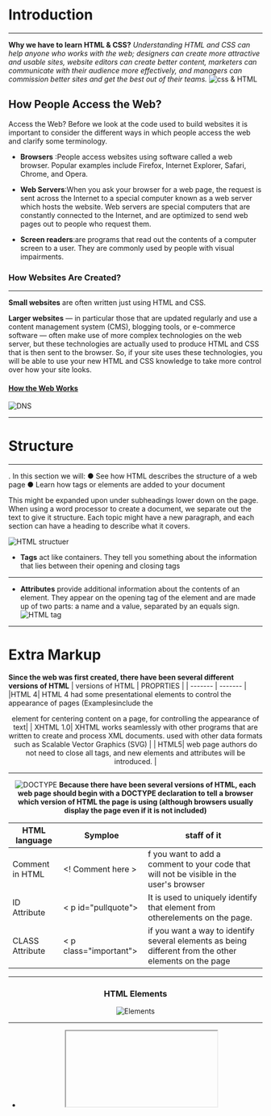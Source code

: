 # Introduction
_________
**Why we have to learn HTML & CSS?**
*Understanding HTML and CSS 
can help anyone who works 
with the web; designers can 
create more attractive and 
usable sites, website editors can 
create better content, marketers 
can communicate with their 
audience more effectively, and 
managers can commission 
better sites and get the best out 
of their teams.*
![css & HTML](https://miro.medium.com/max/2688/1*Q8w9PI58DKjolhl5aDeiOQ.png)

## **How People Access the Web?**
Access the Web?
Before we look at the code used to build 
websites it is important to consider the 
different ways in which people access the web 
and clarify some terminology.

- **Browsers** :People access websites using 
software called a web browser. 
Popular examples include 
Firefox, Internet Explorer, Safari, 
Chrome, and Opera.

- **Web Servers**:When you ask your browser for 
a web page, the request is sent 
across the Internet to a special 
computer known as a web 
server which hosts the website.
Web servers are special 
computers that are constantly 
connected to the Internet, and 
are optimized to send web pages 
out to people who request them.

- **Screen readers**:are programs 
that read out the contents of a 
computer screen to a user. They 
are commonly used by people 
with visual impairments.


### **How Websites Are Created?**
___________
**Small websites** are often written 
just using HTML and CSS.

**Larger websites** — in particular 
those that are updated regularly 
and use a content management 
system (CMS), blogging tools, or 
e-commerce software — often 
make use of more complex 
technologies on the web server, 
but these technologies are 
actually used to produce HTML 
and CSS that is then sent to the 
browser. So, if your site uses 
these technologies, you will be 
able to use your new HTML and 
CSS knowledge to take more 
control over how your site looks.
 
 
 #### **[How the Web Works](https://www.youtube.com/watch?v=mpQZVYPuDGU)**
 ![DNS](https://mk0wpwhitesec1it7616.kinstacdn.com/wp-content/uploads/2019/01/dns_generic.jpg)
 
________
 # **Structure**
_______________ 
 . In this section we will:
● See how HTML describes the structure of a web page
● Learn how tags or elements are added to your document

This might be expanded upon 
under subheadings lower down 
on the page. When using a word 
processor to create a document, 
we separate out the text to give 
it structure. Each topic might 
have a new paragraph, and each 
section can have a heading to 
describe what it covers.

![HTML structuer](https://csveda.com/wp-content/uploads/2020/02/HTML_Structure.png)
- **Tags** act like containers. They tell you 
something about the information that lies 
between their opening and closing tags
_____
- **Attributes** provide additional information 
about the contents of an element. They appear 
on the opening tag of the element and are 
made up of two parts: a name and a value, 
separated by an equals sign.
![HTML tag](https://www.computerhope.com/jargon/h/html-tag.gif)

_________
# **Extra Markup**
**Since the web was first created, there have been several different versions of HTML**
| versions of HTML | PROPRTIES   |
| ------- | ------- |
|HTML 4|  HTML 4 had some presentational elements to control the appearance of pages (Examplesinclude the <center> element for centering content on a page, <font> for controlling the appearance of text|
| XHTML 1.0| XHTML works seamlessly with other programs that are written to create and process XML documents. used with other data formats such as Scalable Vector Graphics (SVG) |
 | HTML5|  web page authors do not need to close all tags, and new elements and attributes will be introduced. |
 
 ____

 ![DOCTYPE](https://cdn.guru99.com/images/2/041720_1055_Differenceb1.png)
  **Because there have been several versions of HTML, each web page should begin with a DOCTYPE declaration to tell a browser which version of HTML the page is using (although browsers usually display the page even if it is not included)**
 
 |  HTML language  | Symploe  | staff of it   |
| ------- | ------- | --------- |
|Comment in HTML | <! Comment here > |f you want to add a comment to your code that will not be visible in the user's browser|
|ID Attribute | < p id="pullquote"> |It is used to uniquely identify that element from otherelements on the page. |
 | CLASS Attribute| < p class="important"> |  if you want a way to identify several elements as being different from the other elements on the page |

 _________
 
 ### **HTML Elements**
 ![Elements](https://ewldesign.com/portfolio/css/images/block-and-inline-elements.jpg)
 
 ________
 
 - <iframe> chapter-08/iframes.html HTML An iframe is like a little window that has been cut into your page — and in that window you can see another page. The term iframe is an abbreviation of inline frame.
 
 - <meta> The <meta> element lives inside the <head> element and contains information about that web page.
 
 ___________
 **The new HTML5 elements indicate the purpose of different parts of a web page and help to describe its structure.**
 
 ![HTML Layout](https://i.pinimg.com/736x/36/ae/d0/36aed058a33efa95cc984eb277d410b0.jpg)
 
 _________
**Process & Design**
 
 Target Audience: individuals
● What is the age range of your target audience?
● Will your site appeal to more women or men? What is the mix?
● Which country do your visitors live in?
● Do they live in urban or rural areas?
● What is the average income of visitors?
● What level of education do they have?
● What is their marital or family status?
● What is their occupation?
● How many hours do they work per week?
● How often do they use the web?
● What kind of device do they use to access the web?
 
 Target Audience: Companies
● What is the size of the company or relevant department?
● What is the position of people in the company who visit your site?
● Will visitors be using the site for themselves or for someone else?
● How large is the budget they control?
 
 _____
 **Site Maps**
 The aim is to create a diagram 
of the pages that will be used 
to structure the site. This is 
known as a site map and it will 
show how those pages can be 
grouped.
To help you decide what information should go on each page, you can use a technique called card sorting.This involves placing each piece of information that a visitor might need to know on a separate piece of paper and then organizing the related information into groups.
 
 ![sitemap](https://chili.pa/wp-content/uploads/Sitemap-SEO-1.jpg)
 
 
__________

 **Java Script**
 
 ![java scritp](https://miro.medium.com/max/800/1*JTVWHBtzlA9P6iKMxCF2yQ.png)
 

 * How java script make web pages more interactive?
 
 1.**ACCESS CONTENT**

 You can use JavaScript to select any element, attribute, or text from an HTML page. For example: 

 • Select the text inside all of the <hl> elements on a page 

 • Select any elements that have a class attribute with a value of note 

 • Find out what was entered into a text input whose id attribute has a value of email
 
 2. **MODIFY CONTENT** 

 You can use JavaScript to add elements, attributes, and text to the page, or remove them. For example: 

 • Add a paragraph of text after the first <hl> element 

 • Change the value of class attributes to trigger new CSS rules for those elements 

 • Change the size or position of an <img> element
 
 3.PROGRAM RULES 

 You can specify a set of steps for the browser to follow (like a recipe), which allows it to access or change the content of a page. For example: 

 • A gallery script could check which image a user clicked on and display a larger version of that image. 

 • A mortgage calculator could collect values from a form, perform a calculation, and display repayments. 

 • An animation could check the dimensions of the browser window and move an image to the bottom of the viewable area (also known as the viewport). 

 4.**REACT TO EVENTS** 

 You can specify that a script should run when a specific event has occurred. For example, it could be run when: 

 • A button is pressed 

 • A link is clicked (or tapped) on 

 • A cursor hovers over an element 

 • Information is added to a form 
 

 • An interval of time has passed 

 • A web page has finished loading  
 
  *A script is a series of instructions that a computer can follow to achieve a goal. *
 
 To write a script, you need to first state your goal and then list the tasks that need to be completed in order to achieve it. 
 

 

 


